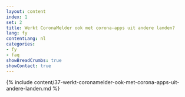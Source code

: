 ```yaml
---
layout: content
index: 1
set: 2
title: Werkt CoronaMelder ook met corona-apps uit andere landen?
lang: fy
contentLang: nl
categories:
- fy
- faq
showBreadCrumbs: true
showContact: true
---
```

{% include content/37-werkt-coronamelder-ook-met-corona-apps-uit-andere-landen.md %}
